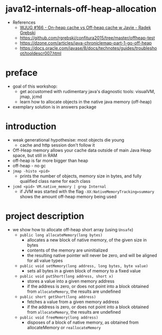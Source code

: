 # java12-internals-off-heap-allocation

* References
    * [WJUG #166 - On-heap cache vs Off-heap cache w Javie - Radek Grębski](https://www.youtube.com/watch?v=USDNmA86kws)
    * https://github.com/rgrebski/confitura2015/tree/master/offheap-test
    * https://dzone.com/articles/java-chroniclemap-part-1-go-off-heap
    * https://docs.oracle.com/javase/8/docs/technotes/guides/troubleshoot/tooldescr007.html
    
# preface
* goal of this workshop:
    * get accustomed with rudimentary java's diagnostic tools: 
    visualVM, jmap, jcmd 
    * learn how to allocate objects in the native java memory (off-heap)
* exemplary solution is in answers package

# introduction
* weak generational hypothesise: most objects die young
    * cache and http session don't follow it
* Off-Heap memory allows your cache data outside of main Java Heap 
space, but still in RAM
* off-heap is far more bigger than heap
* off-heap - no gc
* `jmap -histo <pid>`
    * prints the number of objects, memory size in bytes, and fully 
    qualified class name for each class
* `jcmd <pid> VM.native_memory | grep Internal`
    * if JVM was started with the flag `-XX:NativeMemoryTracking=summary`
    shows the amount off-heap memory being used
# project description
* we show how to allocate off-heap short array (using `Unsafe`)
    * `public long allocateMemory(long bytes)`
        * allocates a new block of native memory, of the given size in 
        bytes
        * contents of the memory are uninitialized
        * the resulting native pointer will never be zero, and will be 
        aligned for all value types
    * `public void setMemory(long address, long bytes, byte value)`
        * sets all bytes in a given block of memory to a fixed value
    * `public void putShort(long address, short x)`
        * stores a value into a given memory address
        * if the address is zero, or does not point into a block 
        obtained from `allocateMemory`, the results are undefined
    * `public short getShort(long address)`
        * fetches a value from a given memory address
        * if the address is zero, or does not point into a block 
        obtained from `allocateMemory`, the results are undefined
    * `public void freeMemory(long address)`
        * disposes of a block of native memory, as obtained from 
        allocateMemory or `reallocateMemory`
